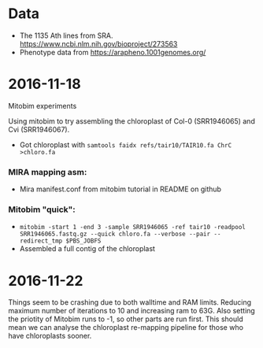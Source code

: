 Data
====

- The 1135 Ath lines from SRA. https://www.ncbi.nlm.nih.gov/bioproject/273563
- Phenotype data from https://arapheno.1001genomes.org/


# 2016-11-18

Mitobim experiments

Using mitobim to try assembling the chloroplast of Col-0 (SRR1946065) and Cvi
(SRR1946067).

* Got chloroplast with `samtools faidx refs/tair10/TAIR10.fa ChrC >chloro.fa`

### MIRA mapping asm:

* Mira manifest.conf from mitobim tutorial in README on github

### Mitobim "quick":

* `mitobim -start 1 -end 3 -sample SRR1946065 -ref tair10 -readpool
  SRR1946065.fastq.gz --quick chloro.fa --verbose --pair
  --redirect_tmp $PBS_JOBFS`
* Assembled a full contig of the chloroplast

# 2016-11-22

Things seem to be crashing due to both walltime and RAM limits. Reducing
maximum number of iterations to 10 and increasing ram to 63G. Also setting the
priotity of Mitobim runs to -1, so other parts are run first. This should mean
we can analyse the chloroplast re-mapping pipeline for those who have
chloroplasts sooner.
